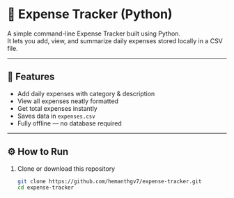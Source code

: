 # 💸 Expense Tracker (Python)

A simple command-line Expense Tracker built using Python.  
It lets you add, view, and summarize daily expenses stored locally in a CSV file.

---

## 🚀 Features
- Add daily expenses with category & description  
- View all expenses neatly formatted  
- Get total expenses instantly  
- Saves data in `expenses.csv`  
- Fully offline — no database required

---

## ⚙️ How to Run

1. Clone or download this repository  
   ```bash
   git clone https://github.com/hemanthgv7/expense-tracker.git
   cd expense-tracker

